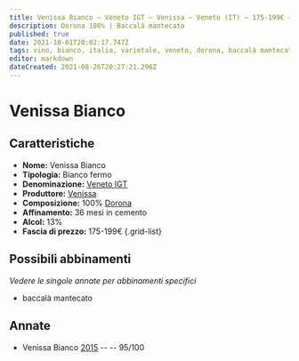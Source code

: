 ```yaml
---
title: Venissa Bianco – Veneto IGT – Venissa – Veneto (IT) – 175-199€ – 5★
description: Dorona 100% | Baccalà mantecato
published: true
date: 2021-10-01T20:02:17.747Z
tags: vino, bianco, italia, varietale, veneto, dorona, baccalà mantecato, fermo, Valutazioni | 5 stelle, Prezzi | 175-199€
editor: markdown
dateCreated: 2021-08-26T20:27:21.296Z
---
```


# Venissa Bianco

## Caratteristiche
- **Nome:** Venissa Bianco
- **Tipologia:** Bianco fermo
- **Denominazione:** [Veneto IGT](/denominazioni/Italia/Veneto/IGT/Veneto) 
- **Produttore:** [Venissa](/produttori/Italia/Venissa/Venissa) 
- **Composizione:** 100% [Dorona](/vitigni/Italia/bacca-bianca/dorona) 
- **Affinamento:** 36 mesi in cemento 
- **Alcol:** 13%
- **Fascia di prezzo:** 175-199€
{.grid-list}




## Possibili abbinamenti
*Vedere le singole annate per abbinamenti specifici*

- baccalà mantecato

## Annate
- Venissa Bianco [2015](vini/Italia/Veneto/Venissa/Venissa-Bianco/2015) -- <span class="star-5"></span> -- 95/100

